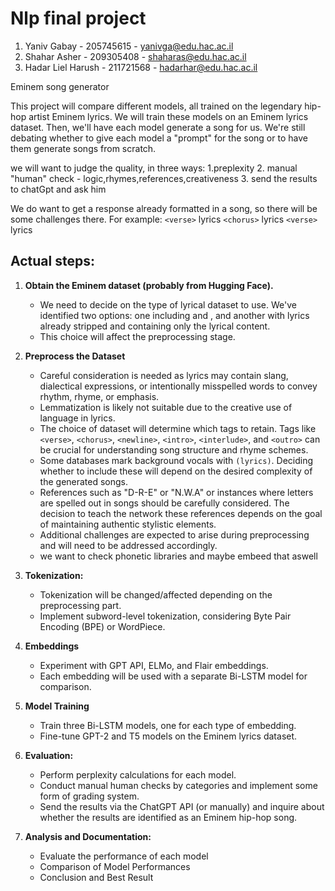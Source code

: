 # Nlp final project

1. Yaniv Gabay - 205745615 - yanivga@edu.hac.ac.il
2. Shahar Asher - 209305408 - shaharas@edu.hac.ac.il
3. Hadar Liel Harush - 211721568 - hadarhar@edu.hac.ac.il

Eminem song generator

This project will compare different models, all trained on the legendary hip-hop artist Eminem lyrics. We will train these models on an Eminem lyrics dataset. Then, we'll have each model generate a song for us. We're still debating whether to give each model a "prompt" for the song or to have them generate songs from scratch.


we will want to judge the quality, in three ways:
1.preplexity 
2. manual "human" check - logic,rhymes,references,creativeness
3. send the results to chatGpt and ask him

We do want to get a response already formatted in a song, so there will be some challenges there.
For example:
`<verse>`
lyrics
`<chorus>`
lyrics
`<verse>`
lyrics

## Actual steps:







1. **Obtain the Eminem dataset (probably from Hugging Face).**
   - We need to decide on the type of lyrical dataset to use. We've identified two options: one including <verse> and <chorus>, and another with lyrics already stripped and containing only the lyrical content.
   - This choice will affect the preprocessing stage.

2. **Preprocess the Dataset**
   - Careful consideration is needed as lyrics may contain slang, dialectical expressions, or intentionally misspelled words to convey rhythm, rhyme, or emphasis.
   - Lemmatization is likely not suitable due to the creative use of language in lyrics.
   - The choice of dataset will determine which tags to retain. Tags like `<verse>`, `<chorus>`, `<newline>`, `<intro>`, `<interlude>`, and `<outro>` can be crucial for understanding song structure and rhyme schemes.
   - Some databases mark background vocals with `(lyrics)`. Deciding whether to include these will depend on the desired complexity of the generated songs.
   - References such as "D-R-E" or "N.W.A" or instances where letters are spelled out in songs should be carefully considered. The decision to teach the network these references depends on the goal of maintaining authentic stylistic elements.
   - Additional challenges are expected to arise during preprocessing and will need to be addressed accordingly.
   - we want to check phonetic libraries and maybe embeed that aswell
3. **Tokenization:**
   - Tokenization will be changed/affected depending on the preprocessing part.
   - Implement subword-level tokenization, considering Byte Pair Encoding (BPE) or WordPiece.

   
4. **Embeddings**
   - Experiment with GPT API, ELMo, and Flair embeddings.
   - Each embedding will be used with a separate Bi-LSTM model for comparison.
5. **Model Training**
   - Train three Bi-LSTM models, one for each type of embedding.
   - Fine-tune GPT-2 and T5 models on the Eminem lyrics dataset.
6. **Evaluation:**
   - Perform perplexity calculations for each model.
   - Conduct manual human checks by categories and implement some form of grading system.
   - Send the results via the ChatGPT API (or manually) and inquire about whether the results are identified as an Eminem hip-hop song.

7. **Analysis and Documentation:**

   - Evaluate the performance of each model
   - Comparison of Model Performances
   - Conclusion and Best Result
    
   



